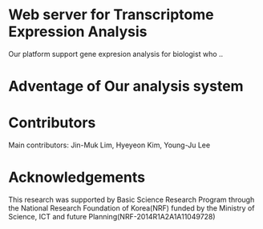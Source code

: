 # Web server for Transcriptome Expression Analysis
Our platform support gene expresion analysis for biologist who ..

# Adventage of Our analysis system

# 


# Contributors
Main contributors: Jin-Muk Lim, Hyeyeon Kim, Young-Ju Lee

# Acknowledgements
This research was supported by Basic Science Research Program through the National Research Foundation of Korea(NRF) funded by the Ministry of Science, ICT and future Planning(NRF-2014R1A2A1A11049728)
